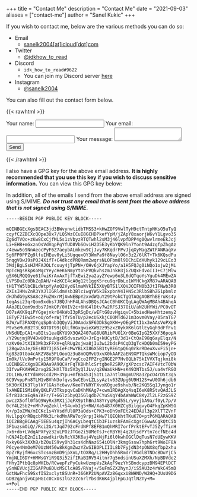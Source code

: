 +++
title = "Contact Me"
description = "Contact Me"
date = "2021-09-03"
aliases = ["contact-me"]
author = "Sanel Kukic"
+++

If you wish to contact me, below are the various methods you can do so:

- Email
  - [sanelk2004[at]icloud[dot]com](mailto:sanelk2004@icloud.com?subject=Inquiry+from+sanelkukic.us.eu.org)
- Twitter
  - [@idkhow_to_read](https://twitter.com/idkhow_to_read)
- Discord
  - `idk_how_to_read#9622`
  - You can join my Discord server [here](https://discord.gg/NSVPhwn9rG)
- Instagram
  - [@sanelk2004](https://instagram.com/sanelk2004)

You can also fill out the contact form below.

{{< rawhtml >}}
<script src="https://www.google.com/recaptcha/api.js" async defer></script>
<script>
  window.onload = function() {
    var el = document.getElementById('g-recaptcha-response');
    if (el) {
      el.setAttribute('required', 'required');
    }
  }
  window.onbeforeunload = () => {
    for(const form of document.getElementsByTagName('form')) {
      form.reset();
    }
  }
</script>
<style>
  #g-recaptcha-response {
    display: block !important;
    position: absolute;
    margin: -50px 0 0 0 !important;
    z-index: -999999;
    opacity: 0;
  }
</style>
<form
  action="https://formspree.io/f/xnqllbnw"
  method="POST">
  <label>
    Your name:
    <input type="text" name="name" required>
  </label>
  <label>
    Your email:
    <input type="email" name="_replyto" required>
  </label>
  <label>
    Your message:
    <textarea name="message" required></textarea>
  </label>
  <div class="g-recaptcha" data-sitekey="6LfIEkQcAAAAAFK2XLut5G_ir8Dfb2wNbG0S4Osp"></div>
  <button type="submit">Send</button>
</form>
{{< /rawhtml >}}

I also have a GPG key for the above email address. **It is highly recommended that you use this key if you wish to discuss sensitive information.** You can view this GPG key below:

In addition, all of the emails I send from the above email address are signed using S/MIME. ***Do not trust any email that is sent from the above address that is not signed using S/MIME.***
```
-----BEGIN PGP PUBLIC KEY BLOCK-----

mQINBGEcXgsBEAC3jd3BWvynwtidbTMSS3+kHwZOF9VwlTyH9ctTntpNKsO5uTyQ
cqyfC2ZBCXcQOpe3Ux7/LQSWzCCuI8GCHDPkefYpM/jZApY8xaorjW6vY1Lgvo35
Zg6dTVQc+zKw8CxCjfML5s1zVbyzRTQTwhl2sM3j46lvpfDPP4g0QwvlrmeEkJcj
Li+EHB+mGxznOsVdVqpPgYfUD8VbSOviH2D5E3yKbYQK9ln7Yont9AdzgfpZhgAz
/4eww5o9NnAeocPyF6Z7aeybALmkew9CjJvy7KKqdrFPvJjqXyMagZWtFANRaqXv
5g6FP0PPZg9lfuIHEev0yLi5UgqexOY3WmPa9f8NaylO6n3z2/6lKT+Tk6KQsdPu
5nqgVOwJ9sPOJ4XifT+C4dkcdPRQRmm2wqrsNLOFbm8l9DChiEdXUhyk129cLEo3
3MdjBgLSsHJMFAJOLfcsuy4jTpPN+/OHv6jXJYapYo/a1H5FQJg0iNQo1ojw2jMi
NpTcHgsRkpKoMqcYeycHeK6NmyYtoSPVQkvhszmJnkH3jGZUQxEdvoIII+C7jMlw
gSX6LMQQGye61fwiKrAxAxTjfTxEwi2ya2ayZYewp6o3L6dQTqoYsYguDk4MEwZA
LVPSDuZc0BkZqDAH/+4zKCE4cA0g12t1ggK5rcu9qrDbLo1WYHCkgXM87wARAQAB
tH1TYW5lbCBLdWtpYyAoQ2VydGlmaWVkIE5XUyBTS1lXQVJOIFN0b3JtIFNwb3R0
ZXIsIHNvZnR3YXJlIGRldmVsb3BlciwgYW5kIExpbnV4IHN5c3RlbSBhZG1pbmlz
dHJhdG9yKSA8c2FuZWxrMjAwNEBpY2xvdWQuY29tPokCTgQTAQgAOBYhBEruKs4y
IegAsi23qrQom9xdbs7JBQJhHF4LAhsDBQsJCAcCBhUKCQgLAgQWAgMBAh4BAheA
AAoJELQom9xdbs7JmkQP/0HIV2c+6HG4lDtv7w2RFSJ37OiU/aN2UHYWi/PC0vOT
D07sAKK9qiPYGgejnkrO4kWoI3pRSgDc/wEFtG8zvHgiqvC+5biedHaeHhtzemy2
18TyF7iEw5t+oO/of+sWjTfY5nTU/p2ecUSXkjC0OMTd621m3ovm0Vay/05raTG7
BJW/wT3PAXQYgqSp0nb3QQyViJ0AmdxSF6DDkSgXKW+yOEgPCtIbx3eAAsVoPXpB
Ptv5eMuRB2T3LKOTDT99jQlLfHGxgwieXWB2z95zxZ0ykXK6lGtlEyGqh9dFfFv1
UNSdUEpCA1+aBIts1eaQKYU9X3QA2407aG8UGRibPUO1Xr0BeGIpG25XXf36popA
/Y29ujmjRV4DwU0tuuNgxH5dvszwKQ+JrEg+kUCytB/3d1+CtQaE98q6ayElqz/N
nzKv0eJtXI83Wk3xFFXV+qlRUg2sjwa8jIu3wi2bdsP4CqD3gTcHDQb0mI59eyPG
j2Bgw2aJe/GEsBD73j85IeFcMwYBLXI86X5B1tyRE6tpQ6q0rkrRDeuXvxFi5jn+
kg83zOtGo4cAKZV8u5PLOooQz3u8mOQMvU9xvX0kAAF2aEN9XPTQksWMciop7yOD
Im0k/lVu9mPvty15R9FGuCaP/vgCco2FPZrgINGE2P7Hv8QLb75kIVVXTqjkmi8k
uQINBGEcXgsBEADAa9A9QCHrFqTKBHhlcSrtgbeR2SRP/gXPzcsc7AIF4VtcT0bW
3IfvwFKAH9K2rxg2GJHXlTOz5V3yQlJLv/q26WaUkHN+sK493NTbs5J/ua4vfRGO
zDL1H6/KtYdmWsCcd2M+3Ypu+mfBa4S3jS1tL1a7ntlOmgmU7Ra3ZpcO4rD5t3q5
6C9VvppPn8TLM1vBVhN3ofqvsSwCEbvLZLsyAztv63ZUpg6U9H12S+wU0Oh6jdb6
5K30rXIK3TlplkYlGAsYc6wv/KeeTYNRYFXvxKOgue9shvb/Nc2KQ5Sq1Jyngo1r
lxAWEE1SMi6WyQKLFV3TkspqvCaDKhMKAg7+cwm1RDAgXq4sqI6eK8RStvQAdJLS
Efr81UcaEq9a7AFr/T+GGlz5byQ35Glqdb7CYuSVgY4bAWaWWC8KyZl2LF2zGS9Z
pwczX5ofl0fbQ9WyRx3MX1jJqFX9pthBnJA8YryqMgd55L/yvyjbA9a/f0yL7p/V
0cY4L25b2+nMh7vgZekll+S4uvbIg5+RW/Xa5487X0HZCgBilggvyO4FkqZpKWSG
K+/pIoZMW/mICKc1s4YVsdfUlOP3aOds+CPK3+oDh9xFEt24EDAUl3p2XlTTZVnF
NvLlpqXrRBqcbPRk3LrkdMnARW7oj9rpjIkNw7lQEQkhtTKuK7O+ptP6MQARAQAB
iQI2BBgBCAAgFiEESu4qzjIh6ACyLbeqtCib3F1uzskFAmEcXgsCGwwACgkQtCib
3F1uzsmOiQ//Rci2G/tJqd792cFrdNPf8EFB1mQhMRI7orfPrktEFvTJ5ZyfTinH
Jx6+do+LVdqAPXFyz32uLPOzJTGo2i5UMeTsJ+cRBYHj4q2UjsdPYtn7ocfNEc4d
hCNJ4IpE2nIi1zewdkirUsRcYX3K6aj4VqiNjFi6l0kwhOGClDqTusN7dUEywKKV
Rxky66k3XXhB/bZ0uIS9vyOh31csKdhNaz654iOlNr3kmg6ssw7hph6rt9WoIF8A
P6cye4NmOeM70UzN456w8kKgmZwzYZwSIBOPLIIIL8b7FyjdN34pONX8qfbp2xhu
8pZrRyjfH6xcSTcsmzBmD9jpXnL/tOXRq/L2HHyDhh5RmdrlVGdlBTNDcBDuYjC5
YmjNLI6DY+HMWsGYiR9Q3i52ifIRaBIRV54itnr7g5ndsinUSuXZMXh/NpBDVde2
FHhyIPtbQc8pWHIb/RCwepFzPyCukwUzmpVsZkAqF9ezYhSBndcypzBM94EPlDCT
ySnWEVUcjZIGAPPu6DUcMSClcA85/RVaj+/5uFmSZX2hynJ/iS5AU3z4rWkC45mD
GdtNwFhcS9SxfIS2xclyt8SUnR+366KP2UNpAVZz8GqxxU8WHND/W2HQ+3UsU9DG
GDB2qanjvGCpHGIc0CxUsIlGzzZc6rlYbsdK6K4jplFpGJqtlNZTy+M=
=+Pol
-----END PGP PUBLIC KEY BLOCK-----
```
